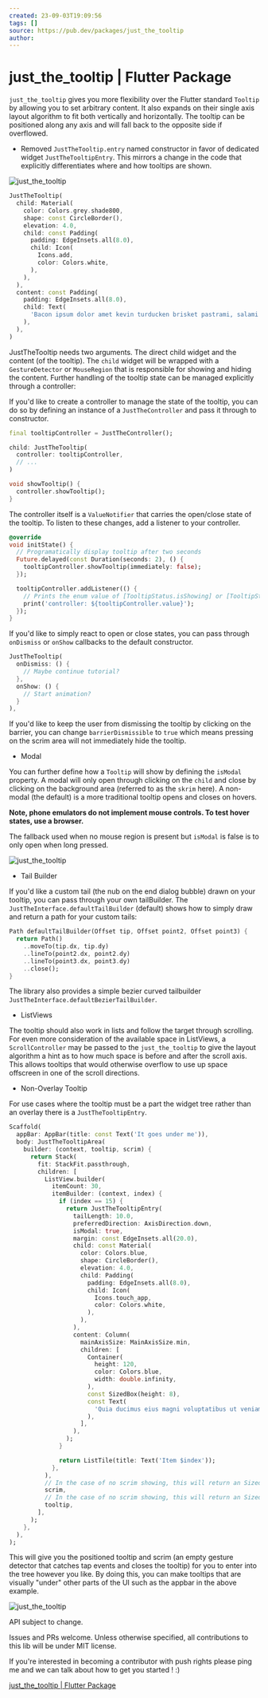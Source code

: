 ```yaml
---
created: 23-09-03T19:09:56
tags: []
source: https://pub.dev/packages/just_the_tooltip
author:
---
```


# just_the_tooltip | Flutter Package

`just_the_tooltip` gives you more flexibility over the Flutter standard `Tooltip` by allowing you to set arbitrary content. It also expands on their single axis layout algorithm to fit both vertically and horizontally. The tooltip can be positioned along any axis and will fall back to the opposite side if overflowed.

- Removed `JustTheTooltip.entry` named constructor in favor of dedicated widget `JustTheTooltipEntry`. This mirrors a change in the code that explicitly differentiates where and how tooltips are shown.

![just_the_tooltip](https://github.com/Nolence/just_the_tooltip/blob/main/screenshots/ezgif-2-3ef406bb2022.gif?raw=true)

```dart
JustTheTooltip(
  child: Material(
    color: Colors.grey.shade800,
    shape: const CircleBorder(),
    elevation: 4.0,
    child: const Padding(
      padding: EdgeInsets.all(8.0),
      child: Icon(
        Icons.add,
        color: Colors.white,
      ),
    ),
  ),
  content: const Padding(
    padding: EdgeInsets.all(8.0),
    child: Text(
      'Bacon ipsum dolor amet kevin turducken brisket pastrami, salami ribeye spare ribs tri-tip sirloin shoulder venison shank burgdoggen chicken pork belly. Short loin filet mignon shoulder rump beef ribs meatball kevin.',
    ),
  ),
)
```

JustTheTooltip needs two arguments. The direct child widget and the content (of the tooltip). The `child` widget will be wrapped with a `GestureDetector` or `MouseRegion` that is responsible for showing and hiding the content. Further handling of the tooltip state can be managed explicitly through a controller:

If you'd like to create a controller to manage the state of the tooltip, you can do so by defining an instance of a `JustTheController` and pass it through to constructor.

```dart
final tooltipController = JustTheController();

child: JustTheTooltip(
  controller: tooltipController,
  // ...
)

void showTooltip() {
  controller.showTooltip();
}
```

The controller itself is a `ValueNotifier` that carries the open/close state of the tooltip. To listen to these changes, add a listener to your controller.

```dart
@override
void initState() {
  // Programatically display tooltip after two seconds
  Future.delayed(const Duration(seconds: 2), () {
    tooltipController.showTooltip(immediately: false);
  });

  tooltipController.addListener(() {
    // Prints the enum value of [TooltipStatus.isShowing] or [TooltipStatus.isHiding]
    print('controller: ${tooltipController.value}');
  });
}
```

If you'd like to simply react to open or close states, you can pass through `onDismiss` or `onShow` callbacks to the default constructor.

```dart
JustTheTooltip(
  onDismiss: () {
    // Maybe continue tutorial?
  },
  onShow: () {
    // Start animation?
  }
),
```

If you'd like to keep the user from dismissing the tooltip by clicking on the barrier, you can change `barrierDismissible` to `true` which means pressing on the scrim area will not immediately hide the tooltip.

- Modal

You can further define how a `Tooltip` will show by defining the `isModal` property. A modal will only open through clicking on the `child` and close by clicking on the background area (referred to as the `skrim` here). A non-modal (the default) is a more traditional tooltip opens and closes on hovers.

**Note, phone emulators do not implement mouse controls. To test hover states, use a browser.**

The fallback used when no mouse region is present but `isModal` is false is to only open when long pressed.

![just_the_tooltip](https://github.com/Nolence/just_the_tooltip/blob/main/screenshots/ezgif-2-f7d77a21f161.gif?raw=true)

- Tail Builder

If you'd like a custom tail (the nub on the end dialog bubble) drawn on your tooltip, you can pass through your own tailBuilder. The `JustTheInterface.defaultTailBuilder` (default) shows how to simply draw and return a path for your custom tails:

```dart
Path defaultTailBuilder(Offset tip, Offset point2, Offset point3) {
  return Path()
    ..moveTo(tip.dx, tip.dy)
    ..lineTo(point2.dx, point2.dy)
    ..lineTo(point3.dx, point3.dy)
    ..close();
}
```

The library also provides a simple bezier curved tailbuilder `JustTheInterface.defaultBezierTailBuilder`.

- ListViews

The tooltip should also work in lists and follow the target through scrolling. For even more consideration of the available space in ListViews, a `ScrollController` may be passed to the `just_the_tooltip` to give the layout algorithm a hint as to how much space is before and after the scroll axis. This allows tooltips that would otherwise overflow to use up space offscreen in one of the scroll directions.

- Non-Overlay Tooltip

For use cases where the tooltip must be a part the widget tree rather than an overlay there is a `JustTheTooltipEntry`.

```dart
Scaffold(
  appBar: AppBar(title: const Text('It goes under me')),
  body: JustTheTooltipArea(
    builder: (context, tooltip, scrim) {
      return Stack(
        fit: StackFit.passthrough,
        children: [
          ListView.builder(
            itemCount: 30,
            itemBuilder: (context, index) {
              if (index == 15) {
                return JustTheTooltipEntry(
                  tailLength: 10.0,
                  preferredDirection: AxisDirection.down,
                  isModal: true,
                  margin: const EdgeInsets.all(20.0),
                  child: const Material(
                    color: Colors.blue,
                    shape: CircleBorder(),
                    elevation: 4.0,
                    child: Padding(
                      padding: EdgeInsets.all(8.0),
                      child: Icon(
                        Icons.touch_app,
                        color: Colors.white,
                      ),
                    ),
                  ),
                  content: Column(
                    mainAxisSize: MainAxisSize.min,
                    children: [
                      Container(
                        height: 120,
                        color: Colors.blue,
                        width: double.infinity,
                      ),
                      const SizedBox(height: 8),
                      const Text(
                        'Quia ducimus eius magni voluptatibus ut veniam ducimus. Ullam ab qui voluptatibus quos est in. Maiores eos ab magni tempora praesentium libero. Voluptate architecto rerum vel sapiente ducimus aut cumque quibusdam. Consequatur illo et quos vel cupiditate quis dolores at.',
                      ),
                    ],
                  ),
                );
              }

              return ListTile(title: Text('Item $index'));
            },
          ),
          // In the case of no scrim showing, this will return an SizedBox.shrink
          scrim,
          // In the case of no scrim showing, this will return an SizedBox.shrink
          tooltip,
        ],
      );
    },
  ),
);
```

This will give you the positioned tooltip and scrim (an empty gesture detector that catches tap events and closes the tooltip) for you to enter into the tree however you like. By doing this, you can make tooltips that are visually "under" other parts of the UI such as the appbar in the above example.

![just_the_tooltip](https://github.com/Nolence/just_the_tooltip/blob/main/screenshots/scrolling_example.gif?raw=true)

API subject to change.

Issues and PRs welcome. Unless otherwise specified, all contributions to this lib will be under MIT license.

If you're interested in becoming a contributor with push rights please ping me and we can talk about how to get you started ! :)

[just_the_tooltip | Flutter Package](https://pub.dev/packages/just_the_tooltip)

